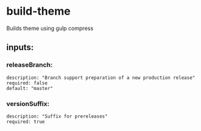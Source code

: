 # build-theme

Builds theme using gulp compress

## inputs:
### releaseBranch: 
    description: "Branch support preparation of a new production release"
    required: false
    default: "master"
### versionSuffix:
    description: "Suffix for prereleases"
    required: true